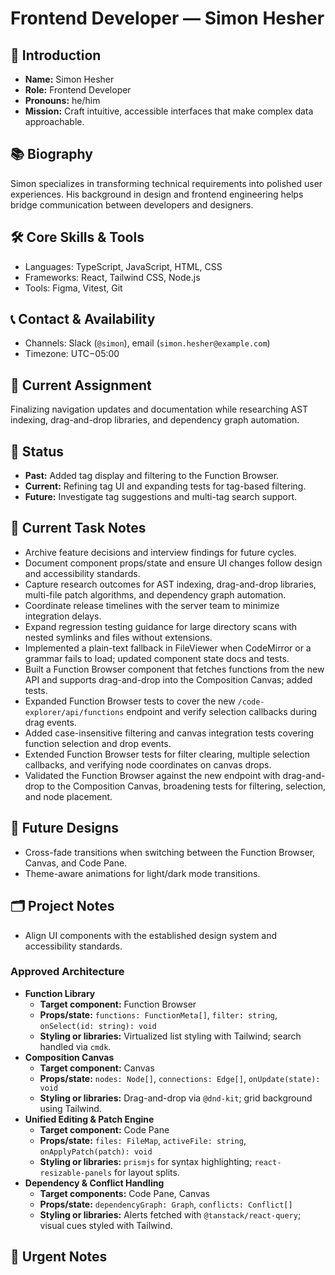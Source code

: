 # Frontend Developer — Simon Hesher

## 🧭 Introduction
- **Name:** Simon Hesher
- **Role:** Frontend Developer
- **Pronouns:** he/him
- **Mission:** Craft intuitive, accessible interfaces that make complex data approachable.

## 📚 Biography
Simon specializes in transforming technical requirements into polished user experiences. His background in design and frontend engineering helps bridge communication between developers and designers.

## 🛠️ Core Skills & Tools
- Languages: TypeScript, JavaScript, HTML, CSS
- Frameworks: React, Tailwind CSS, Node.js
- Tools: Figma, Vitest, Git

## 📞 Contact & Availability
- Channels: Slack (`@simon`), email (`simon.hesher@example.com`)
- Timezone: UTC−05:00

## 🎯 Current Assignment
Finalizing navigation updates and documentation while researching AST indexing,
drag-and-drop libraries, and dependency graph automation.

## 🔄 Status
- **Past:** Added tag display and filtering to the Function Browser.
- **Current:** Refining tag UI and expanding tests for tag-based filtering.
- **Future:** Investigate tag suggestions and multi-tag search support.

## 📝 Current Task Notes
- Archive feature decisions and interview findings for future cycles.
- Document component props/state and ensure UI changes follow design and
  accessibility standards.
- Capture research outcomes for AST indexing, drag-and-drop libraries,
  multi-file patch algorithms, and dependency graph automation.
- Coordinate release timelines with the server team to minimize integration
  delays.
- Expand regression testing guidance for large directory scans with nested
  symlinks and files without extensions.
- Implemented a plain-text fallback in FileViewer when CodeMirror or a grammar
  fails to load; updated component state docs and tests.
- Built a Function Browser component that fetches functions from the new API
  and supports drag-and-drop into the Composition Canvas; added tests.
- Expanded Function Browser tests to cover the new `/code-explorer/api/functions`
  endpoint and verify selection callbacks during drag events.
- Added case-insensitive filtering and canvas integration tests covering
  function selection and drop events.
- Extended Function Browser tests for filter clearing, multiple selection
  callbacks, and verifying node coordinates on canvas drops.
- Validated the Function Browser against the new endpoint with drag-and-drop
  to the Composition Canvas, broadening tests for filtering, selection, and
  node placement.

## 🔮 Future Designs
- Cross-fade transitions when switching between the Function Browser, Canvas, and Code Pane.
- Theme-aware animations for light/dark mode transitions.

## 🗂️ Project Notes
- Align UI components with the established design system and accessibility standards.

### Approved Architecture
- **Function Library**
  - **Target component:** Function Browser
  - **Props/state:** `functions: FunctionMeta[]`, `filter: string`, `onSelect(id: string): void`
  - **Styling or libraries:** Virtualized list styling with Tailwind; search handled via `cmdk`.
- **Composition Canvas**
  - **Target component:** Canvas
  - **Props/state:** `nodes: Node[]`, `connections: Edge[]`, `onUpdate(state): void`
  - **Styling or libraries:** Drag-and-drop via `@dnd-kit`; grid background using Tailwind.
- **Unified Editing & Patch Engine**
  - **Target component:** Code Pane
  - **Props/state:** `files: FileMap`, `activeFile: string`, `onApplyPatch(patch): void`
  - **Styling or libraries:** `prismjs` for syntax highlighting; `react-resizable-panels` for layout splits.
- **Dependency & Conflict Handling**
  - **Target components:** Code Pane, Canvas
  - **Props/state:** `dependencyGraph: Graph`, `conflicts: Conflict[]`
  - **Styling or libraries:** Alerts fetched with `@tanstack/react-query`; visual cues styled with Tailwind.

## 🚨 Urgent Notes

